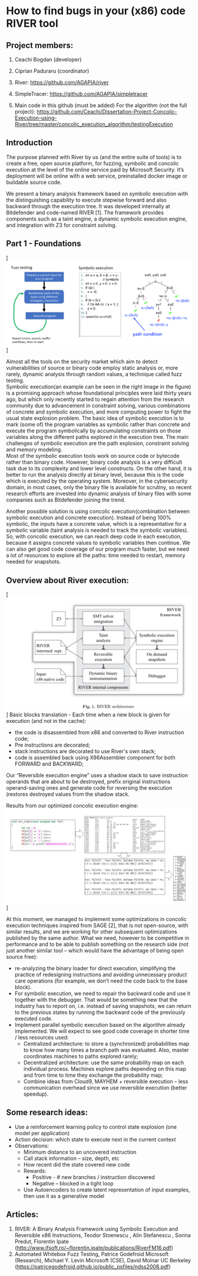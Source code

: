 # How to find bugs in your (x86) code RIVER tool

## Project members:
 1. Ceachi Bogdan (developer)
 2. Ciprian Paduraru (coordinator)
 
 1. River: https://github.com/AGAPIA/river
 2. SimpleTracer: https://github.com/AGAPIA/simpletracer
 3. Main code in this github (must be added)
 For the algorithm (not the full project): https://github.com/Ceachi/Dissertation-Project-Concolic-Execution-using-River/tree/master/concolic_execution_algorithm/testingExecution
 
 ## Introduction
 
 The purpose planned with River by us (and the entire suite of tools) is to create a free, open source platform, for fuzzing, symbolic and concolic execution at the level of the online service paid by Microsoft Security. It’s deployment will be online with a web service, preinstalled docker image or buildable source code.  
 
 We present a binary analysis framework based on symbolic execution with the distinguishing capability to execute stepwise forward and also backward through the execution tree. It was developed internally at Bitdefender and code-named RIVER [1]. The framework provides components such as a taint engine, a dynamic symbolic execution engine, and integration with Z3 for constraint solving.  
 
 ## Part 1 - Foundations
 
 [![Foundations](images/image1.PNG)]
 
  Almost all the tools on the security market which aim to detect vulnerabilities of source or binary code employ static analysis or, more rarely, dynamic analysis through random values, a technique called fuzz testing.  
 Symbolic execution(an example can be seen in the right image in the figure) is a promising approach whose foundational principles were laid thirty years ago, but which only recently started to regain attention from the research community due to advancement in constraint solving, various combinations of concrete and symbolic execution, and more computing power to fight the usual state explosion problem. The basic idea of symbolic execution is to mark (some of) the program
variables as symbolic rather than concrete and execute the program symbolically by accumulating constraints on those variables along the different paths explored in the execution tree. The main challenges of symbolic execution are the path explosion, constraint solving and memory modeling.  
  Most of the symbolic execution tools work on source code or bytecode rather than binary code. However, binary code analysis is a very difficult task due to its complexity and lower level constructs. On the other hand, it is better to run the analysis directly at binary level, because this is the code which is executed by the operating system. Moreover, in the cybersecurity domain, in most cases, only the binary file is available for scrutiny, so recent research efforts are invested into dynamic analysis of binary files with some companies such as Bitdefender joining the trend.  
  
  Another possible solution is using concolic execution(combination between symbolic execution and concrete execution). Instead of being 100% symbolic, the inputs have a concrete value, which is a representative for a symbolic variable (taint analysis is needed to track the symbolic variables). So, with concolic execution, we can reach deep code in each execution, because it assigns concrete values to symbolic variables then continue. We can also get good code coverage of our program much faster, but we need a lot of resources to explore all the paths: time needed to restart, memory needed for snapshots.  
  
 ## Overview about River execution:
 
 [![RIVER architecture](images/image2.PNG)]
 Basic blocks translation - Each time when a new block is given for execution (and not in the cache):
  - the code is disassembled from x86 and converted to River instruction code;
  - Pre instructions are decorated;
  - stack instructions are decorated to use River's own stack;
  - code is assembled back using X86Assembler component for both FORWARD and BACKWARD;
 
Our “Reversible execution engine” uses a shadow stack to save instruction operands that are about to be destroyed, prefix original instructions operand-saving ones and generate code for reversing the execution (restores destroyed values from the shadow stack.  

Results from our optimized concolic execution engine:
![Results](images/image3.PNG)]

At this moment, we managed to implement some optimizations in concolic execution techniques inspired from SAGE [2], that is not open-source, with similar results, and we are working for other subsequent optimizations published by the same author. What we need, however to be competitive in performance and to be able to publish something on the research side (not just another similar tool – which would have the advantage of being open source free):  

- re-analyzing the binary loader for direct execution, simplifying the practice of redesigning instructions and avoiding unnecessary product care operations (for example, we don’t need the code back to the base block).
- For symbolic execution, we need to repair the backward code and use it together with the debugger. That would be something new that the industry has to report on, i.e. instead of saving snapshots, we can return to the previous states by running the backward code of the previously executed code.  
- Implement parallel symbolic execution based on the algorithm already implemented. We will expect to see good code coverage in shorter time / less resources used:  
  -  Centralized architecture: to store a (synchronized) probabilities map to know how many times a branch path was evaluated. Also, master coordinates machines to paths explored rarely;  
  - Decentralized architecture: use the same probability map on each individual process. Machines explore paths depending on this map and from time to time they exchange the probability map;  
  - Combine ideas from Cloud9, MAYHEM + reversible execution – less communication overhead since we use reversible execution (better speedup).  

## Some research ideas:  
 - Use a reinforcement learning policy to control state explosion (one model per application)
 - Action decision: which state to execute next in the current context  
 - Observations:
   - Minimum distance to an uncovered instruction
   - Call stack information – size, depth, etc
   - How recent did the state covered new code  
   - Rewards:  
      - Positive - # new branches / instruction discovered  
      - Negative – blocked in a tight loop
   - Use Autoencoders to create latent representation of input examples, then use it as a generative model
   
 ## Articles:
 1. RIVER: A Binary Analysis Framework using Symbolic Execution and Reversible x86 Instructions, Teodor Stoenescu , Alin Stefanescu , Sorina Predut, Florentin Ipate (http://www.ifsoft.ro/~florentin.ipate/publications/RiverFM16.pdf)  
 2. Automated Whitebox Fuzz Testing, Patrice Godefroid Microsoft (Research), Michael Y. Levin Microsoft (CSE), David Molnar UC Berkeley (https://patricegodefroid.github.io/public_psfiles/ndss2008.pdf)  
 

 
 
 
